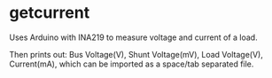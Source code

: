 # getcurrent
Uses Arduino with INA219 to measure voltage and current of a load.

Then prints out: Bus Voltage(V), Shunt Voltage(mV), Load Voltage(V), Current(mA), which can be imported as a space/tab separated file.
